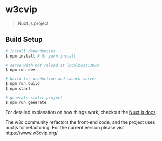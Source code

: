 # w3cvip

> Nuxt.js project

## Build Setup

``` bash
# install dependencies
$ npm install # Or yarn install

# serve with hot reload at localhost:3000
$ npm run dev

# build for production and launch server
$ npm run build
$ npm start

# generate static project
$ npm run generate
```

For detailed explanation on how things work, checkout the [Nuxt.js docs](https://github.com/nuxt/nuxt.js).

The w3c community refactors the front-end code, and the project uses nuxtjs for refactoring. For the current version please visit https://www.w3cvip.org/